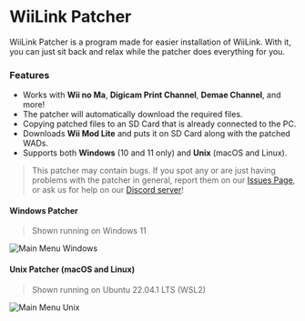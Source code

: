# WiiLink Patcher

WiiLink Patcher is a program made for easier installation of WiiLink. With it, you can just sit back and relax while the patcher does everything for you.

### Features
* Works with **Wii no Ma**, **Digicam Print Channel**, **Demae Channel**, and more!
* The patcher will automatically download the required files.
* Copying patched files to an SD Card that is already connected to the PC.
* Downloads **Wii Mod Lite** and puts it on SD Card along with the patched WADs.
* Supports both **Windows** (10 and 11 only) and **Unix** (macOS and Linux).

>This patcher may contain bugs. If you spot any or are just having problems with the patcher in general, report them on our [Issues Page](https://github.com/WiiLink24/WiiLink24-Patcher/issues), or ask us for help on our [Discord server](https://discord.gg/wiilink)!

#### Windows Patcher
> Shown running on Windows 11

![Main Menu Windows](https://imgur.com/fguSkO1.png)

#### Unix Patcher (macOS and Linux)
> Shown running on Ubuntu 22.04.1 LTS (WSL2)

![Main Menu Unix](https://imgur.com/nO6MI97.png)